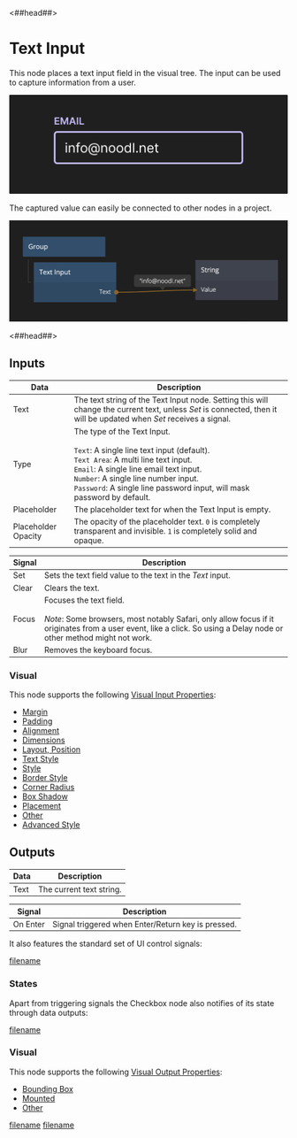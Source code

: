 <##head##>

# Text Input

This node places a text input field in the visual tree. The input can be used to capture information from a user.

![](./textinput_visual.png ':class=img-size-l')

The captured value can easily be connected to other nodes in a project.

![](./textinput_node.png ':class=img-size-l')

<##head##>

## Inputs

| Data                                              | Description                                                                                                                                                                                                                                                                                    |
| ------------------------------------------------- | ---------------------------------------------------------------------------------------------------------------------------------------------------------------------------------------------------------------------------------------------------------------------------------------------- |
| <span class="ndl-data">Text</span>                | The text string of the Text Input node. Setting this will change the current text, unless _Set_ is connected, then it will be updated when _Set_ receives a signal.                                                                                                                            |
| <span class="ndl-data">Type</span>                | The type of the Text Input.<br/><br/>`Text`: A single line text input (default).<br/>`Text Area`: A multi line text input.<br/>`Email`: A single line email text input.<br/>`Number`: A single line number input.<br/>`Password`: A single line password input, will mask password by default. |
| <span class="ndl-data">Placeholder</span>         | The placeholder text for when the Text Input is empty.                                                                                                                                                                                                                                         |
| <span class="ndl-data">Placeholder Opacity</span> | The opacity of the placeholder text. `0` is completely transparent and invisible. `1` is completely solid and opaque.                                                                                                                                                                          |

| Signal                                | Description                                                                                                                                                                                           |
| ------------------------------------- | ----------------------------------------------------------------------------------------------------------------------------------------------------------------------------------------------------- |
| <span class="ndl-signal">Set</span>   | Sets the text field value to the text in the _Text_ input.                                                                                                                                            |
| <span class="ndl-signal">Clear</span> | Clears the text.                                                                                                                                                                                      |
| <span class="ndl-signal">Focus</span> | Focuses the text field.<br/><br/>_Note_: Some browsers, most notably Safari, only allow focus if it originates from a user event, like a click. So using a Delay node or other method might not work. |
| <span class="ndl-signal">Blur</span>  | Removes the keyboard focus.                                                                                                                                                                           |

### Visual

This node supports the following [Visual Input Properties](nodes/ui-elements/visual-input-properties/):

-   [Margin](nodes/ui-elements/visual-input-properties/#margin)
-   [Padding](nodes/ui-elements/visual-input-properties/#padding)
-   [Alignment](nodes/ui-elements/visual-input-properties/#alignment)
-   [Dimensions](nodes/ui-elements/visual-input-properties/#dimensions)
-   [Layout, Position](nodes/ui-elements/visual-input-properties/#-position)
-   [Text Style](nodes/ui-elements/visual-input-properties/#text-style)
-   [Style](nodes/ui-elements/visual-input-properties/#style)
-   [Border Style](nodes/ui-elements/visual-input-properties/#border-style)
-   [Corner Radius](nodes/ui-elements/visual-input-properties/#corner-radius)
-   [Box Shadow](nodes/ui-elements/visual-input-properties/#box-shadow)
-   [Placement](nodes/ui-elements/visual-input-properties/#placement)
-   [Other](nodes/ui-elements/visual-input-properties/#other)
-   [Advanced Style](nodes/ui-elements/visual-input-properties/#advanced-style)

## Outputs

| Data                               | Description              |
| ---------------------------------- | ------------------------ |
| <span class="ndl-data">Text</span> | The current text string. |

| Signal                                   | Description                                        |
| ---------------------------------------- | -------------------------------------------------- |
| <span class="ndl-signal">On Enter</span> | Signal triggered when Enter/Return key is pressed. |

It also features the standard set of UI control <span class="ndl-signal">signals</span>:

[filename](../shared-props/outputs/control-events/README.md ':include')

### States

Apart from triggering <span class="ndl-signal">signals</span> the Checkbox node also notifies of its state through <span class="ndl-data">data</span> outputs:

[filename](../shared-props/outputs/control-states/README.md ':include')

### Visual

This node supports the following [Visual Output Properties](nodes/ui-elements/visual-output-properties/):

-   [Bounding Box](nodes/ui-elements/visual-output-properties/#bounding-box)
-   [Mounted](nodes/ui-elements/visual-output-properties/#mounted)
-   [Other](nodes/ui-elements/visual-output-properties/#other)

<div class="hidden-props-for-editor">

[filename](../visual-input-properties/README.md ':include')
[filename](../visual-output-properties/README.md ':include')

</div>
